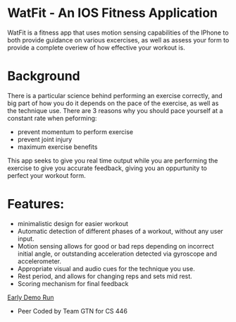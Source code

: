 # WatFit - An IOS Fitness Application

WatFit is a fitness app that uses motion sensing capabilities of the IPhone to both provide guidance on various excercises, as well as assess your form to provide a complete overiew of how effective your workout is. 

# Background
There is a particular science behind performing an exercise correctly, and big part of how you do it depends on the pace of the exercise, as well as the technique use. There are 3 reasons why you should pace yourself at a constant rate when peforming:
- prevent momentum to perform exercise
- prevent joint injury 
- maximum exercise benefits

This app seeks to give you real time output while you are performing the exercise to give you accurate feedback, giving you an oppurtunity to perfect your workout form. 

# Features:
- minimalistic design for easier workout
- Automatic detection of different phases of a workout, without any user input.
- Motion sensing allows for good or bad reps depending on incorrect initial angle, or outstanding acceleration detected via gyroscope and accelerometer.
- Appropriate visual and audio cues for the technique you use.
- Rest period, and allows for changing reps and sets mid rest.
- Scoring mechanism for final feedback

[Early Demo Run](https://www.youtube.com/watch?v=9hwA24xNQ9Q)

- Peer Coded by Team GTN for CS 446